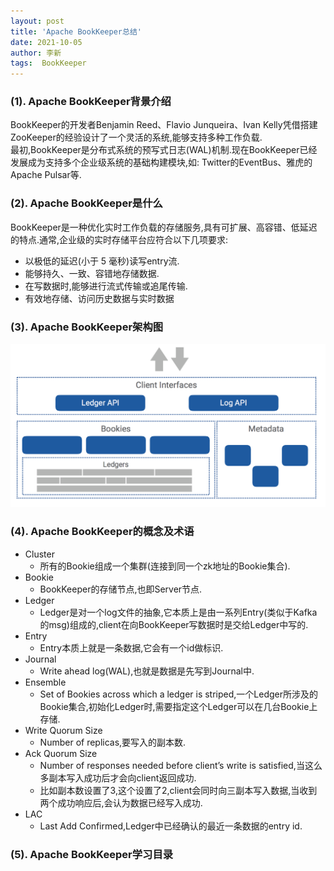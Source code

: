 ```yaml
---
layout: post
title: 'Apache BookKeeper总结' 
date: 2021-10-05
author: 李新
tags:  BookKeeper
---
```


### (1). Apache BookKeeper背景介绍
BookKeeper的开发者Benjamin Reed、Flavio Junqueira、Ivan Kelly凭借搭建ZooKeeper的经验设计了一个灵活的系统,能够支持多种工作负载.   
最初,BookKeeper是分布式系统的预写式日志(WAL)机制.现在BookKeeper已经发展成为支持多个企业级系统的基础构建模块,如: Twitter的EventBus、雅虎的Apache Pulsar等.    

### (2). Apache BookKeeper是什么
BookKeeper是一种优化实时工作负载的存储服务,具有可扩展、高容错、低延迟的特点.通常,企业级的实时存储平台应符合以下几项要求:
+ 以极低的延迟(小于 5 毫秒)读写entry流.  
+ 能够持久、一致、容错地存储数据.  
+ 在写数据时,能够进行流式传输或追尾传输.  
+ 有效地存储、访问历史数据与实时数据

### (3). Apache BookKeeper架构图

!["Apache BookKeeper架构图"](/assets/bookkeeper/imgs/bookkeeper.png)

### (4). Apache BookKeeper的概念及术语
+ Cluster
  - 所有的Bookie组成一个集群(连接到同一个zk地址的Bookie集合).  
+ Bookie
  - BookKeeper的存储节点,也即Server节点.   
+ Ledger
  - Ledger是对一个log文件的抽象,它本质上是由一系列Entry(类似于Kafka的msg)组成的,client在向BookKeeper写数据时是交给Ledger中写的.  
+ Entry
  - Entry本质上就是一条数据,它会有一个id做标识.   
+ Journal
  - Write ahead log(WAL),也就是数据是先写到Journal中.  
+ Ensemble
  - Set of Bookies across which a ledger is striped,一个Ledger所涉及的Bookie集合,初始化Ledger时,需要指定这个Ledger可以在几台Bookie上存储.  
+ Write Quorum Size
  - Number of replicas,要写入的副本数.
+ Ack Quorum Size
  - Number of responses needed before client’s write is satisfied,当这么多副本写入成功后才会向client返回成功.
  - 比如副本数设置了3,这个设置了2,client会同时向三副本写入数据,当收到两个成功响应后,会认为数据已经写入成功.  
+ LAC
  - Last Add Confirmed,Ledger中已经确认的最近一条数据的entry id.
### (5). Apache BookKeeper学习目录

